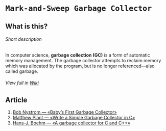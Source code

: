 # `Mark-and-Sweep Garbage Collector`


## What is this?
###### Short description
In computer science, **garbage collection (GC)** is a form of automatic memory management. The garbage collector attempts to reclaim memory which was allocated by the program, but is no longer referenced—also called garbage.
###### View full in [Wiki](https://en.wikipedia.org/wiki/Garbage_collection_(computer_science))

## Article
1. [Bob Nystrom — «Baby’s First Garbage Collector»](http://journal.stuffwithstuff.com/2013/12/08/babys-first-garbage-collector/)
1. [Matthew Plant — «Write a Simple Garbage Collector in C»](https://maplant.com/gc.html)
1. [Hans-J. Boehm — «A garbage collector for C and C++»](https://hboehm.info/gc/index.html)
